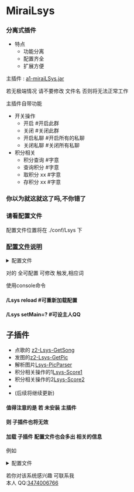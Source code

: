 # MiraiLsys

### 分离式插件

- 特点
    - 功能分离
    - 配置齐全
    - 扩展方便

主插件 : [a1-miraiLSys.jar](https://github.com/Kloping/MiraiLsys/releases/)

若无极端情况 请不要修改 文件名 否则将无法正常工作

主插件自带功能

- 开关操作
    - 开启 #开启此群
    - 关闭 #关闭此群
    - 开启私聊 #开启所有的私聊
    - 关闭私聊 #关闭所有私聊
- 积分相关
    - 积分查询 #字意
    - 查询积分 #字意
    - 取积分 xx #字意
    - 存积分 xx #字意

### 你以为就这就这了吗,不你错了

### 请看配置文件

配置文件位置将在 ./conf/Lsys 下
### [配置文件说明](https://github.com/Kloping/MiraiLsys/tree/master/conf)
<details> 
<summary>配置文件</summary> 

```json
{
  "qq": -1,
  "invokeGroups": {
    "main": {
      "id": "main",
      "invokes": {
        "积分查询": "m1",
        "查询积分": "m1",
        "取积分.*": "m2",
        "存积分.*": "m3",
        "开启": "mOpen",
        "关闭": "mClose",
        "开启私聊": "mpOpen",
        "关闭私聊": "mpClose"
      },
      "invokesAfter": {
        "关闭": [
          "<At = ?>\n关闭成功",
          "<At = ?>\n本就是关闭"
        ],
        "查询积分": [
          "<At = ?>\n剩的积分:$1\n存的积分$2"
        ],
        "开启私聊": [
          "<At = ?>\n开启成功"
        ],
        "开启": [
          "<At = ?>\n开启成功",
          "<At = ?>\n本就是开启"
        ],
        "积分查询": [
          "<At = ?>\n剩的积分:$1\n存的积分$2"
        ],
        "关闭私聊": [
          "<At = ?>\n关闭成功"
        ],
        "取积分.*": [
          "<At = ?>\n取积分成功",
          "<At = ?>\n取积分失败,存的积分不足",
          "<At = ?>\n格式错误"
        ],
        "存积分.*": [
          "<At = ?>\n存积分成功",
          "<At = ?>\n存积分失败,剩余积分不足",
          "<At = ?>\n格式错误"
        ]
      }
    }
  },
  "path": "./data/LSys",
  "prK": false,
  "opens": [
    -1
  ]
}
```

</details>


对的 全可配置 可修改 触发,相应词

使用console命令

#### /Lsys reload #可重新加载配置

#### /Lsys setMain=? #可设主人QQ

## **子插件**

- 点歌的 [z2-Lsys-GetSong ](https://github.com/Kloping/MiraiLsys/tree/master/Lsys-GetSong)
- 发图的[z2-Lsys-GetPic ](https://github.com/Kloping/MiraiLsys/tree/master/Lsys-GetPic)
- 解析图片[Lsys-PicParser](https://github.com/Kloping/MiraiLsys/tree/master/Lsys-PicParser)
- 积分相关操作的1[Lsys-Score1](https://github.com/Kloping/MiraiLsys/tree/master/Lsys-Score1)
- 积分相关操作的2[Lsys-Score2](https://github.com/Kloping/MiraiLsys/tree/master/Lsys-Score2)
- 
- (后续将继续更新)

#### 值得注意的是 若 未安装 主插件

#### 则 子插件也将无效

#### 加载 子插件 配置文件也会多出 相关的信息

例如
<details> 
<summary>配置文件</summary> 

```json
{
  "qq": -1,
  "invokeGroups": {
    "getPic": {
      "id": "getPic",
      "invokes": {
        "发张.*": "getPicOne"
      },
      "invokesAfter": {
        "发张.*": [
          "<Image = $1>",
          "获取失败"
        ]
      }
    },
    "main": {
      "id": "main",
      "invokes": {
        "积分查询": "m1",
        "查询积分": "m1",
        "取积分.*": "m2",
        "存积分.*": "m3",
        "开启": "mOpen",
        "关闭": "mClose"
      },
      "invokesAfter": {
        "关闭": [
          "<At = ?>\n关闭成功",
          "<At = ?>\n本就是关闭"
        ],
        "查询积分": [
          "<At = ?>\n剩的积分:$1\n存的积分$2"
        ],
        "积分查询": [
          "<At = ?>\n剩的积分:$1\n存的积分$2"
        ],
        "开启": [
          "<At = ?>\n开启成功",
          "<At = ?>\n本就是开启"
        ],
        "取积分.*": [
          "<At = ?>\n取积分成功",
          "<At = ?>\n取积分失败,存的积分不足",
          "<At = ?>\n格式错误"
        ],
        "存积分.*": [
          "<At = ?>\n存积分成功",
          "<At = ?>\n存积分失败,剩余积分不足",
          "<At = ?>\n格式错误"
        ]
      }
    },
    "getSong": {
      "id": "getSong",
      "invokes": {
        "酷狗点歌.*": "pointKugou",
        "QQ点歌.*": "pointQQ",
        "网易点歌.*": "pointWy",
        "点歌系统": "method"
      },
      "invokesAfter": {
        "网易点歌.*": [
          "<$1 = $2, $3, $4, http://49.232.209.180:20041/, $6, $7>",
          "<At = ?>点歌失败"
        ],
        "QQ点歌.*": [
          "<$1 = $2, $3, $4, http://49.232.209.180:20041/, $6, $7>",
          "<At = ?>点歌失败"
        ],
        "点歌系统": [
          "<At = ?>\n酷狗点歌 歌名\n网易点歌 歌名\nQQ点歌 歌名"
        ],
        "酷狗点歌.*": [
          "<$1 = $2, $3, $4, http://49.232.209.180:20041/, $6, $7>",
          "<At = ?>点歌失败"
        ]
      }
    }
  },
  "path": "./data/LSys",
  "prK": false,
  "opens": [
    -1
  ]
}
```

</details>

若你对该系统感兴趣 可联系我 <br>
本人 QQ:[3474006766](http://wpa.qq.com/msgrd?v=3&uin=3474006766&site=qq&menu=yes)